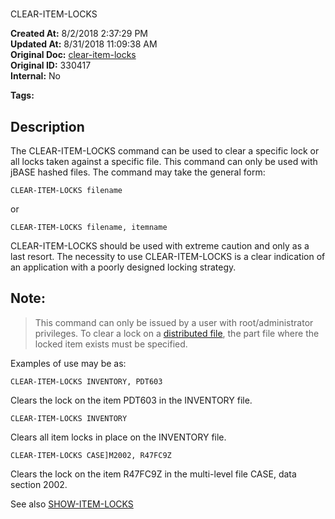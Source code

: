 # 
CLEAR-ITEM-LOCKS

**Created At:** 8/2/2018 2:37:29 PM  
**Updated At:** 8/31/2018 11:09:38 AM  
**Original Doc:** [clear-item-locks](https://docs.jbase.com/46963-utilities/clear-item-locks)  
**Original ID:** 330417  
**Internal:** No  

**Tags:**
<badge text='locking' vertical='middle' />

## Description 

The CLEAR-ITEM-LOCKS command can be used to clear a specific lock or all locks taken against a specific file. This command can only be used with jBASE hashed files. The command may take the general form:

```
CLEAR-ITEM-LOCKS filename
```

or

```
CLEAR-ITEM-LOCKS filename, itemname
```



CLEAR-ITEM-LOCKS should be used with extreme caution and only as a last resort. The necessity to use CLEAR-ITEM-LOCKS is a clear indication of an application with a poorly designed locking strategy.



## Note: 


> This command can only be issued by a user with root/administrator privileges. To clear a lock on a [distributed file](./../../../files/distributed-files/distributed-files), the part file where the locked item exists must be specified.


Examples of use may be as:

```
CLEAR-ITEM-LOCKS INVENTORY, PDT603
```

Clears the lock on the item PDT603 in the INVENTORY file.

```
CLEAR-ITEM-LOCKS INVENTORY
```

Clears all item locks in place on the INVENTORY file.

```
CLEAR-ITEM-LOCKS CASE]M2002, R47FC9Z
```

Clears the lock on the item R47FC9Z in the multi-level file CASE, data section 2002.



See also [SHOW-ITEM-LOCKS](./../show-item-locks)
